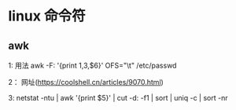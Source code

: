 # linux 命令符

## awk

1: 用法 awk  -F: '{print $1,$3,$6}' OFS="\t" /etc/passwd

2： 网址(https://coolshell.cn/articles/9070.html)

3: netstat -ntu | awk '{print $5}' | cut -d: -f1 | sort | uniq -c | sort -nr
